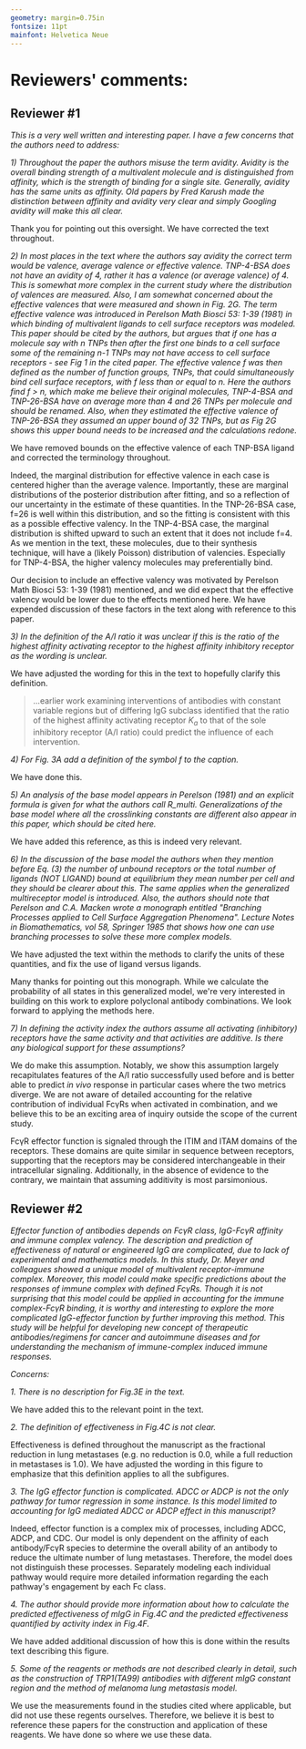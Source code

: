 ```yaml
---
geometry: margin=0.75in
fontsize: 11pt
mainfont: Helvetica Neue
---
```


# Reviewers' comments:

## Reviewer #1

*This is a very well written and interesting paper. I have a few concerns that the authors need to address:*

*1) Throughout the paper the authors misuse the term avidity. Avidity is the overall binding strength of a multivalent molecule and is distinguished from affinity, which is the strength of binding for a single site. Generally, avidity has the same units as affinity. Old papers by Fred Karush made the distinction between affinity and avidity very clear and simply Googling avidity will make this all clear.*

Thank you for pointing out this oversight. We have corrected the text throughout.

*2) In most places in the text where the authors say avidity the correct term would be valence, average valence or effective valence. TNP-4-BSA does not have an avidity of 4, rather it has a valence (or average valence) of 4. This is somewhat more complex in the current study where the distribution of valences are measured. Also, I am somewhat concerned about the effective valences that were measured and shown in Fig. 2G. The term effective valence was introduced in Perelson Math Biosci 53: 1-39 (1981) in which binding of multivalent ligands to cell surface receptors was modeled. This paper should be cited by the authors, but argues that if one has a molecule say with n TNPs then after the first one binds to a cell surface some of the remaining n-1 TNPs may not have access to cell surface receptors - see Fig 1 in the cited paper. The effective valence f was then defined as the number of function groups, TNPs, that could simultaneously bind cell surface receptors, with f less than or equal to n. Here the authors find f > n, which make me believe their original molecules, TNP-4-BSA and TNP-26-BSA have on average more than 4 and 26 TNPs per molecule and should be renamed. Also, when they estimated the effective valence of TNP-26-BSA they assumed an upper bound of 32 TNPs, but as Fig 2G shows this upper bound needs to be increased and the calculations redone.*

<!-- TODO: Check cite. Add exerpt. -->

We have removed bounds on the effective valence of each TNP-BSA ligand and corrected the terminology throughout.

Indeed, the marginal distribution for effective valence in each case is centered higher than the average valence. Importantly, these are marginal distributions of the posterior distribution after fitting, and so a reflection of our uncertainty in the estimate of these quantities. In the TNP-26-BSA case, f=26 is well within this distribution, and so the fitting is consistent with this as a possible effective valency. In the TNP-4-BSA case, the marginal distribution is shifted upward to such an extent that it does not include f=4. As we mention in the text, these molecules, due to their synthesis technique, will have a (likely Poisson) distribution of valencies. Especially for TNP-4-BSA, the higher valency molecules may preferentially bind.

Our decision to include an effective valency was motivated by Perelson Math Biosci 53: 1-39 (1981) mentioned, and we did expect that the effective valency would be lower due to the effects mentioned here. We have expended discussion of these factors in the text along with reference to this paper.

<!-- TODO: Check this is done. -->

*3) In the definition of the A/I ratio it was unclear if this is the ratio of the highest affinity activating receptor to the highest affinity inhibitory receptor as the wording is unclear.*

We have adjusted the wording for this in the text to hopefully clarify this definition.

> ...earlier work examining interventions of antibodies with constant variable regions but of differing IgG subclass identified that the ratio of the highest affinity activating receptor $K_a$ to that of the sole inhibitory receptor (A/I ratio) could predict the influence of each intervention.

*4) For Fig. 3A add a definition of the symbol f to the caption.*

We have done this.

*5) An analysis of the base model appears in Perelson (1981) and an explicit formula is given for what the authors call R_multi. Generalizations of the base model where all the crosslinking constants are different also appear in this paper, which should be cited here.*

We have added this reference, as this is indeed very relevant.

*6) In the discussion of the base model the authors when they mention before Eq. (3) the number of unbound receptors or the total number of ligands (NOT LIGAND) bound at equilibrium they mean number per cell and they should be clearer about this. The same applies when the generalized multireceptor model is introduced. Also, the authors should note that Perelson and C.A. Macken wrote a monograph entitled "Branching Processes applied to Cell Surface Aggregation Phenomena". Lecture Notes in Biomathematics, vol 58, Springer 1985 that shows how one can use branching processes to solve these more complex models.*

We have adjusted the text within the methods to clarify the units of these quantities, and fix the use of ligand versus ligands.

Many thanks for pointing out this monograph. While we calculate the probability of all states in this generalized model, we're very interested in building on this work to explore polyclonal antibody combinations. We look forward to applying the methods here.

*7) In defining the activity index the authors assume all activating (inhibitory) receptors have the same activity and that activities are additive. Is there any biological support for these assumptions?*

We do make this assumption. Notably, we show this assumption largely recapitulates features of the A/I ratio successfully used before and is better able to predict *in vivo* response in particular cases where the two metrics diverge. We are not aware of detailed accounting for the relative contribution of individual FcγRs when activated in combination, and we believe this to be an exciting area of inquiry outside the scope of the current study. 

FcγR effector function is signaled through the ITIM and ITAM domains of the receptors. These domains are quite similar in sequence between receptors, supporting that the receptors may be considered interchangeable in their intracellular signaling. Additionally, in the absence of evidence to the contrary, we maintain that assuming additivity is most parsimonious.


## Reviewer #2

*Effector function of antibodies depends on FcγR class, IgG-FcγR affinity and immune complex valency. The description and prediction of effectiveness of natural or engineered IgG are complicated, due to lack of experimental and mathematics models. In this study, Dr. Meyer and colleagues showed a unique model of multivalent receptor-immune complex. Moreover, this model could make specific predictions about the responses of immune complex with defined FcγRs. Though it is not surprising that this model could be applied in accounting for the immune complex-FcγR binding, it is worthy and interesting to explore the more complicated IgG-effector function by further improving this method. This study will be helpful for developing new concept of therapeutic antibodies/regimens for cancer and autoimmune diseases and for understanding the mechanism of immune-complex induced immune responses.*

*Concerns:*

*1. There is no description for Fig.3E in the text.*

We have added this to the relevant point in the text.

*2. The definition of effectiveness in Fig.4C is not clear.*

Effectiveness is defined throughout the manuscript as the fractional reduction in lung metastases (e.g. no reduction is 0.0, while a full reduction in metastases is 1.0). We have adjusted the wording in this figure to emphasize that this definition applies to all the subfigures.

<!-- TODO: Add exerpt. -->

*3. The IgG effector function is complicated. ADCC or ADCP is not the only pathway for tumor regression in some instance. Is this model limited to accounting for IgG mediated ADCC or ADCP effect in this manuscript?*

Indeed, effector function is a complex mix of processes, including ADCC, ADCP, and CDC. Our model is only dependent on the affinity of each antibody/FcγR species to determine the overall ability of an antibody to reduce the ultimate number of lung metastases. Therefore, the model does not distinguish these processes. Separately modeling each individual pathway would require more detailed information regarding the each pathway's engagement by each Fc class.

<!-- TODO: Add text and exerpt for this. -->

*4. The author should provide more information about how to calculate the predicted effectiveness of mIgG in Fig.4C and the predicted effectiveness quantified by activity index in Fig.4F.*

We have added additional discussion of how this is done within the results text describing this figure.

<!-- TODO: Add text and exerpt for this. -->

*5. Some of the reagents or methods are not described clearly in detail, such as the construction of TRP1(TA99) antibodies with different mIgG constant region and the method of melanoma lung metastasis model.*

We use the measurements found in the studies cited where applicable, but did not use these regents ourselves. Therefore, we believe it is best to reference these papers for the construction and application of these reagents. We have done so where we use these data.

